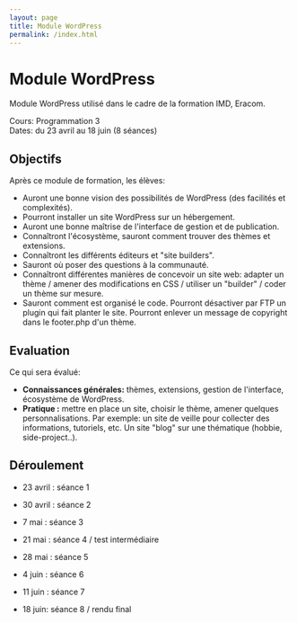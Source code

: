 ```yaml
---
layout: page
title: Module WordPress
permalink: /index.html
---
```


# Module WordPress

Module WordPress utilisé dans le cadre de la formation IMD, Eracom.

Cours: Programmation 3  
Dates: du 23 avril au 18 juin (8 séances)



## Objectifs



Après ce module de formation, les élèves:

- Auront une bonne vision des possibilités de WordPress (des facilités et complexités).
- Pourront installer un site WordPress sur un hébergement.
- Auront une bonne maîtrise de l'interface de gestion et de publication.
- Connaîtront l'écosystème, sauront comment trouver des thèmes et extensions.
- Connaîtront les différents éditeurs et "site builders".
- Sauront où poser des questions à la communauté.
- Connaîtront différentes manières de concevoir un site web: adapter un thème / amener des modifications en CSS / utiliser un "builder" / coder un thème sur mesure.
- Sauront comment est organisé le code. Pourront désactiver par FTP un plugin qui fait planter le site. Pourront enlever un message de copyright dans le footer.php d'un thème.



## Evaluation

Ce qui sera évalué:

- **Connaissances générales:** thèmes, extensions, gestion de l'interface, écosystème de WordPress.
- **Pratique :** mettre en place un site, choisir le thème, amener quelques personnalisations. Par exemple: un site de veille pour collecter des informations, tutoriels, etc. Un site "blog" sur une thématique (hobbie, side-project..).

## Déroulement



- 23 avril : séance 1
- 30 avril : séance 2
- 7 mai : séance 3

- 21 mai : séance 4 / test intermédiaire
- 28 mai : séance 5
- 4 juin : séance 6
- 11 juin : séance 7
- 18 juin: séance 8 / rendu final